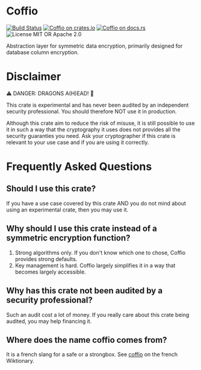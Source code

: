 # Coffio

[![Build Status](https://github.com/breard-r/coffio/actions/workflows/ci.yml/badge.svg)](https://github.com/breard-r/coffio/actions/workflows/ci.yml)
[![Coffio on crates.io](https://img.shields.io/crates/v/coffio.svg)](https://crates.io/crates/coffio)
[![Coffio on docs.rs](https://docs.rs/coffio/badge.svg)](https://docs.rs/coffio/)
![License MIT OR Apache 2.0](https://img.shields.io/badge/license-MIT%20OR%20Apache--2.0-blue)

Abstraction layer for symmetric data encryption, primarily designed for
database column encryption.


# Disclaimer

⚠️ DANGER: DRAGONS A(H)EAD! 🐲

This crate is experimental and has never been audited by an independent
security professional. You should therefore NOT use it in production.

Although this crate aim to reduce the risk of misuse, it is still possible to
use it in such a way that the cryptography it uses does not provides all the
security guaranties you need. Ask your cryptographer if this crate is relevant
to your use case and if you are using it correctly.


# Frequently Asked Questions

## Should I use this crate?

If you have a use case covered by this crate AND you do not mind about using an
experimental crate, then you may use it.

## Why should I use this crate instead of a symmetric encryption function?

1. Strong algorithms only. If you don't know which one to chose, Coffio
   provides strong defaults.
2. Key management is hard. Coffio largely simplifies it in a way that becomes
   largely accessible.

## Why has this crate not been audited by a security professional?

Such an audit cost a lot of money. If you really care about this crate being
audited, you may help financing it.

## Where does the name coffio comes from?

It is a french slang for a safe or a strongbox. See
[coffio](https://fr.wiktionary.org/wiki/coffio) on the french Wiktionary.
